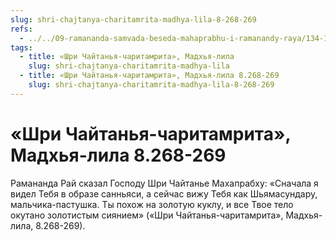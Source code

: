 ```yaml
---
slug: shri-chajtanya-charitamrita-madhya-lila-8-268-269
refs:
  - ../../09-ramananda-samvada-beseda-mahaprabhu-i-ramanandy-raya/134-1982-05-13-b-c1-c3-ramananda-samvada-beseda-mahaprabhu-i-ramanady-raya.md
tags:
  - title: «Шри Чайтанья-чаритамрита», Мадхья-лила
    slug: shri-chajtanya-charitamrita-madhya-lila
  - title: «Шри Чайтанья-чаритамрита», Мадхья-лила 8.268-269
    slug: shri-chajtanya-charitamrita-madhya-lila-8-268-269
---
```


# «Шри Чайтанья-чаритамрита», Мадхья-лила 8.268-269

Рамананда Рай сказал Господу Шри Чайтанье Махапрабху: «Сначала я видел Тебя в образе санньяси, а сейчас вижу Тебя как Шьямасундару, мальчика-пастушка. Ты похож на золотую куклу, и все Твое тело окутано золотистым сиянием» («Шри Чайтанья-чаритамрита», Мадхья-лила, 8.268-269).

